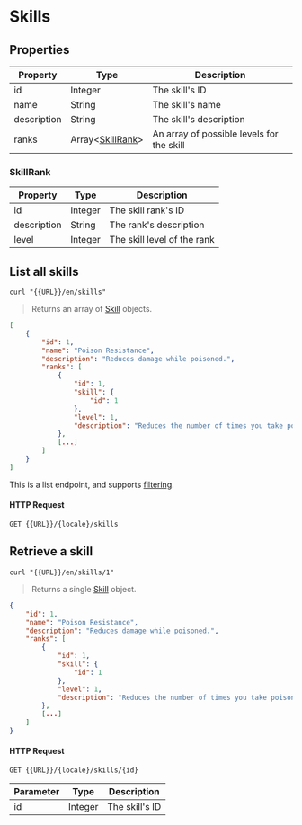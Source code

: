 [Skill]: #skills

# Skills
## Properties
|Property|Type|Description|
|---|---|---|
|id|Integer|The skill's ID|
|name|String|The skill's name|
|description|String|The skill's description|
|ranks|Array<[SkillRank](#skillrank)>|An array of possible levels for the skill|

### SkillRank
|Property|Type|Description|
|---|---|---|
|id|Integer|The skill rank's ID|
|description|String|The rank's description|
|level|Integer|The skill level of the rank|

## List all skills
```shell
curl "{{URL}}/en/skills"
```

> Returns an array of [Skill] objects.

```json
[
    {
        "id": 1,
        "name": "Poison Resistance",
        "description": "Reduces damage while poisoned.",
        "ranks": [
            {
                "id": 1,
                "skill": {
                    "id": 1
                },
                "level": 1,
                "description": "Reduces the number of times you take poison damage.",
            },
            [...]
        ]
    }
]
```

This is a list endpoint, and supports [filtering](#filtering-objects-in-the-response).

#### HTTP Request
`GET {{URL}}/{locale}/skills`

## Retrieve a skill
```shell
curl "{{URL}}/en/skills/1"
```

> Returns a single [Skill] object.

```json
{
    "id": 1,
    "name": "Poison Resistance",
    "description": "Reduces damage while poisoned.",
    "ranks": [
        {
            "id": 1,
            "skill": {
                "id": 1
            },
            "level": 1,
            "description": "Reduces the number of times you take poison damage.",
        },
        [...]
    ]
}
```

#### HTTP Request
`GET {{URL}}/{locale}/skills/{id}`

|Parameter|Type|Description|
|---|---|---|
|id|Integer|The skill's ID|